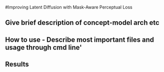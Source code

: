 #Improving Latent Diffusion with Mask-Aware Perceptual Loss

## Give brief description of concept-model arch etc

## How to use - Describe most important files and usage through cmd line'

## Results

